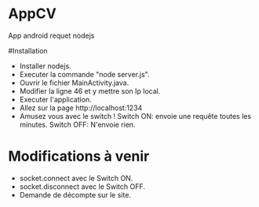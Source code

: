# AppCV
App android requet nodejs


#Installation
- Installer nodejs.
- Executer la commande "node server.js".
- Ouvrir le fichier MainActivity.java.
- Modifier la ligne 46 et y mettre son Ip local.
- Executer l'application.
- Allez sur la page http://localhost:1234
- Amusez vous avec le switch !
    Switch ON: envoie une requête toutes les minutes.
    Switch OFF: N'envoie rien.
    
# Modifications à venir
- socket.connect avec le Switch ON.
- socket.disconnect avec le Switch OFF.
- Demande de décompte sur le site.
